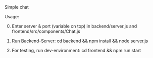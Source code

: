 Simple chat

Usage:

0. Enter server & port (variable on top) in backend/server.js and frontend/src/components/Chat.js

1. Run Backend-Server: cd backend && npm install && node server.js

2. For testing, run dev-environment: cd frontend && npm run start
